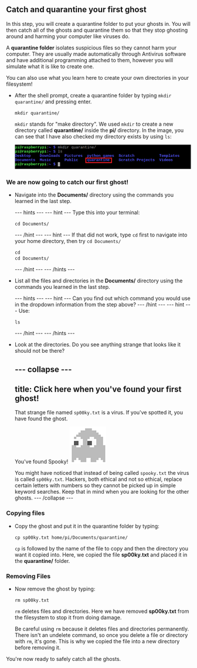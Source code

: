 ## Catch and quarantine your first ghost

In this step, you will create a quarantine folder to put your ghosts in. You will then catch all of the ghosts and quarantine them so that they stop ghosting around and harming your computer like viruses do.

A **quarantine folder** isolates suspicious files so they cannot harm your computer. They are usually made automatically through Antivirus software and have additional programming attached to them, however you will simulate what it is like to create one.

You can also use what you learn here to create your own directories in your filesystem!

+ After the shell prompt, create a quarantine folder by typing `mkdir quarantine/` and pressing enter.
  ```
  mkdir quarantine/
  ```

  `mkdir` stands for "make directory". We used `mkdir` to create a new directory called **quarantine/** inside the **pi/** directory. In the image, you can see that I have also checked my directory exists by using `ls`:

  ![MKDIR Command](images/mkdircommand.png)


### We are now going to catch our first ghost!

+ Navigate into the **Documents/** directory using the commands you learned in the last step.

  --- hints ---
  --- hint ---
  Type this into your terminal:
  ```
  cd Documents/
  ```
  --- /hint ---
  --- hint ---
  If that did not work, type `cd` first to navigate into your home directory, then try `cd Documents/`
  ```
  cd
  cd Documents/
  ```
  --- /hint ---
  --- /hints ---

+ List all the files and directories in the **Documents/** directory using the commands you learned in the last step.

  --- hints ---
  --- hint ---
  Can you find out which command you would use in the dropdown information from the step above?
  --- /hint ---
  --- hint ---
  Use:
  ```
  ls
  ```
  --- /hint ---
  --- /hints ---

+ Look at the directories. Do you see anything strange that looks like it should not be there?

  --- collapse ---
  ---
  title: Click here when you've found your first ghost!
  ---
  That strange file named `sp00ky.txt` is a virus. If you've spotted it, you have found the ghost.

  You've found Spooky!
  ![Spooky Ghost](images/ghostspooky.png)

  You might have noticed that instead of being called `spooky.txt` the virus is called `sp00ky.txt`. Hackers, both ethical and not so ethical, replace certain letters with numbers so they cannot be picked up in simple keyword searches. Keep that in mind when you are looking for the other ghosts.
  --- /collapse ---


### Copying files

+ Copy the ghost and put it in the quarantine folder by typing:
  ```
  cp sp00ky.txt home/pi/Documents/quarantine/
  ```
  `cp` is followed by the name of the file to copy and then the directory you want it copied into. Here, we copied the file **sp00ky.txt** and placed it in the **quarantine/** folder.


### Removing Files

+ Now remove the ghost by typing:
  ```
  rm sp00ky.txt
  ```
  `rm` deletes files and directories. Here we have removed **sp00ky.txt** from the filesystem to stop it from doing damage.

  Be careful using `rm` because it deletes files and directories permanently. There isn't an undelete command, so once you delete a file or directory with `rm`, it's gone. This is why we copied the file into a new directory before removing it.

You're now ready to safely catch all the ghosts.
